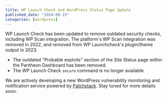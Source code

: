```yaml
---
title: WP Launch Check and WordPress Status Page Update
published_date: "2024-08-15"
categories: [wordpress]
---
```


WP Launch Check has been updated to remove outdated security checks, including  WP Scan integration. The platform's WP Scan integration was removed in 2022, and removed from WP Launchcheck's plugin/theme output in 2023.

* The outdated "Probable exploits" section of the Site Status page within the Pantheon Dashboard has been removed.
* The WP Launch Check `secure` command is no longer available

We are actively developing a new WordPress vulnerability monitoring and notification service powered by [Patchstack](https://patchstack.com/). Stay tuned for more details soon.